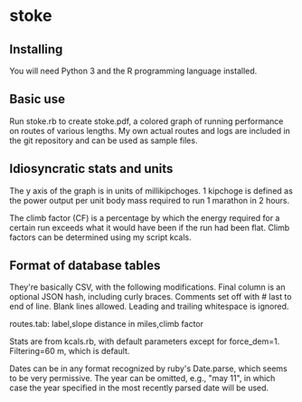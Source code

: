 stoke
=====

## Installing

You will need Python 3 and the R programming language installed.

## Basic use

Run stoke.rb to create stoke.pdf, a colored graph of running performance on routes of various lengths.
My own actual routes and logs are included in the git repository and can be used as sample files.

## Idiosyncratic stats and units

The y axis of the graph is in units of millikipchoges.
1 kipchoge is defined as the power output per unit body mass required to run 1 marathon in 2 hours.

The climb factor (CF) is a percentage by which the energy required for a certain run exceeds what it
would have been if the run had been flat. Climb factors can be determined using my script kcals.

## Format of database tables

They're basically CSV, with the following modifications. Final column is an optional JSON hash, including curly braces.
Comments set off with # last to end of line.
Blank lines allowed. Leading and trailing whitespace is ignored.

routes.tab: label,slope distance in miles,climb factor

Stats are from kcals.rb, with default parameters except for force_dem=1. Filtering=60 m, which is default.

Dates can be in any format recognized by ruby's Date.parse, which seems to be very permissive.
The year can be omitted, e.g., "may 11", in which case the year specified in the most recently
parsed date will be used.


